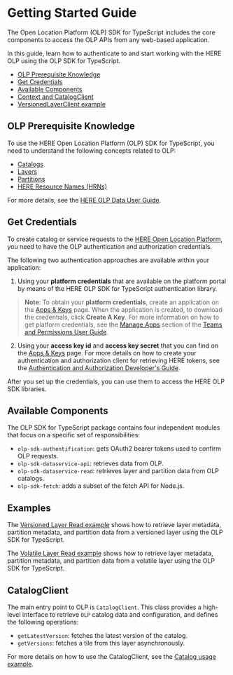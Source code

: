 # Getting Started Guide

The Open Location Platform (OLP) SDK for TypeScript includes the core components to access the OLP APIs from any web-based application.

In this guide, learn how to authenticate to and start working with the HERE OLP using the OLP SDK for TypeScript.

- [OLP Prerequisite Knowledge](#prerequisite)
- [Get Credentials](#credentials)
- [Available Components](#components)
- [Context and CatalogClient](#catalog-client)
- [VersionedLayerClient example](#examples)

## <a name="prerequisite"></a> OLP Prerequisite Knowledge

To use the HERE Open Location Platform (OLP) SDK for TypeScript, you need to understand the following concepts related to OLP:

- [Catalogs](https://developer.here.com/olp/documentation/data-user-guide/portal/layers/catalogs.html)
- [Layers](https://developer.here.com/olp/documentation/data-user-guide/portal/layers/layers.html)
- [Partitions](https://developer.here.com/olp/documentation/data-user-guide/portal/layers/partitions.html)
- [HERE Resource Names (HRNs)](https://developer.here.com/olp/documentation/data-user-guide/shared_content/topics/olp/concepts/hrn.html)

For more details, see the [HERE OLP Data User Guide](https://developer.here.com/olp/documentation/data-user-guide/index.html).

## <a name="credentials"></a> Get Credentials

To create catalog or service requests to the [HERE Open Location Platform](https://platform.here.com), you need to have the OLP authentication and authorization credentials.

The following two authentication approaches are available within your application:

1. Using your **platform credentials** that are available on the platform portal by means of the HERE OLP SDK for TypeScript authentication library.

> **Note**: To obtain your **platform credentials**, create an application on the [Apps & Keys](https://platform.here.com/profile/apps-and-keys) page. When the application is created, to download the credentials, click **Create A Key**. For more information on how to get platform credentials, see the [Manage Apps](https://developer.here.com/olp/documentation/access-control/user-guide/topics/manage-apps.html) section of the [Teams and Permissions User Guide](https://developer.here.com/olp/documentation/access-control/user-guide/index.html).

2. Using your **access key id** and **access key secret** that you can find on the [Apps & Keys](https://platform.here.com/profile/apps-and-keys) page. For more details on how to create your authentication and authorization client for retrieving HERE tokens, see the [Authentication and Authorization Developer's Guide](https://developer.here.com/olp/documentation/access_control/topics/introduction.html).

After you set up the credentials, you can use them to access the HERE OLP SDK libraries.

## <a name="components"></a> Available Components

The OLP SDK for TypeScript package contains four independent modules that focus on a specific set of responsibilities:

- `olp-sdk-authentification`: gets OAuth2 bearer tokens used to confirm OLP requests.
- `olp-sdk-dataservice-api`: retrieves data from OLP.
- `olp-sdk-dataservice-read`: retrieves layer and partition data from OLP catalogs.
- `olp-sdk-fetch`: adds a subset of the fetch API for Node.js.

## <a name="examples"></a> Examples

The [Versioned Layer Read example](./examples/nodejs-read-versioned-layer.md) shows how to retrieve layer metadata, partition metadata, and partition data from a versioned layer using the OLP SDK for TypeScript.

The [Volatile Layer Read example](./examples/nodejs-read-volatile-layer.md) shows how to retrieve layer metadata, partition metadata, and partition data from a volatile layer using the OLP SDK for TypeScript.

## <a name="catalog-client"></a> CatalogClient

The main entry point to OLP is `CatalogClient`. This class provides a high-level interface to retrieve `OLP` catalog data and configuration, and defines the following operations:

- `getLatestVersion`: fetches the latest version of the catalog.
- `getVersions`: fetches a tile from this layer asynchronously.

For more details on how to use the CatalogClient, see the [Catalog usage example](./examples/nodejs-examples.md).